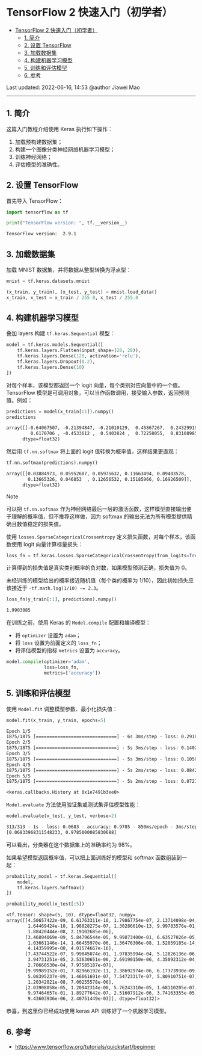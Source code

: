 # TensorFlow 2 快速入门（初学者）

- [TensorFlow 2 快速入门（初学者）](#tensorflow-2-快速入门初学者)
  - [1. 简介](#1-简介)
  - [2. 设置 TensorFlow](#2-设置-tensorflow)
  - [3. 加载数据集](#3-加载数据集)
  - [4. 构建机器学习模型](#4-构建机器学习模型)
  - [5. 训练和评估模型](#5-训练和评估模型)
  - [6. 参考](#6-参考)

Last updated: 2022-06-16, 14:53
@author Jiawei Mao
****

## 1. 简介

这篇入门教程介绍使用 Keras 执行如下操作：

1. 加载预构建数据集；
2. 构建一个图像分类神经网络机器学习模型；
3. 训练神经网络；
4. 评估模型的准确性。

## 2. 设置 TensorFlow

首先导入 TensorFlow：

```python
import tensorflow as tf

print("TensorFlow version: ", tf.__version__)
```

```txt
TensorFlow version:  2.9.1
```

## 3. 加载数据集

加载 MNIST 数据集，并将数据从整型转换为浮点型：

```python
mnist = tf.keras.datasets.mnist

(x_train, y_train), (x_test, y_test) = mnist.load_data()
x_train, x_test = x_train / 255.0, x_test / 255.0
```

## 4. 构建机器学习模型

叠加 layers 构建 `tf.keras.Sequential` 模型：

```python
model = tf.keras.models.Sequential([
    tf.keras.layers.Flatten(input_shape=(28, 28)),
    tf.keras.layers.Dense(128, activation='relu'),
    tf.keras.layers.Dropout(0.2),
    tf.keras.layers.Dense(10)
])
```

对每个样本，该模型都返回一个 logit 向量，每个类别对应向量中的一个值。TensorFlow 模型是可调用对象，可以当作函数调用，接受输入参数，返回预测值。例如：

```python
predictions = model(x_train[:1]).numpy()
predictions
```

```txt
array([[-0.64067507, -0.21394847, -0.21010129,  0.45867267,  0.24329919,
         0.6170706 , -0.4533612 ,  0.5403824 ,  0.72258055,  0.83108985]],
      dtype=float32)
```

然后用 `tf.nn.softmax` 将上面的 logit 值转换为概率值，这样结果更直观：

```python
tf.nn.softmax(predictions).numpy()
```

```txt
array([[0.03884973, 0.05952687, 0.05975632, 0.11663494, 0.09403578,
        0.13665326, 0.046853  , 0.12656532, 0.15185966, 0.16926509]],
      dtype=float32)
```

> [!NOTE]
> 可以把 `tf.nn.softmax` 作为神经网络最后一层的激活函数，这样模型直接输出便于理解的概率值，但不推荐这样做，因为 softmax 的输出无法为所有模型提供精确且数值稳定的损失值。

使用 `losses.SparseCategoricalCrossentropy` 定义损失函数，对每个样本，该函数使用 logit 向量计算标量损失：

```python
loss_fn = tf.keras.losses.SparseCategoricalCrossentropy(from_logits=True)
```

计算得到的损失值是真实类别概率的负对数，如果模型预测正确，损失值为 0。

未经训练的模型给出的概率接近随机值（每个类的概率为 1/10），因此初始损失应该接近于 `-tf.math.log(1/10) ~= 2.3`。

```python
loss_fn(y_train[:1], predictions).numpy()
```

```txt
1.9903085
```

在训练之前，使用 Keras 的 `Model.compile` 配置和编译模型：

- 将 `optimizer` 设置为 `adam`；
- 将 `loss` 设置为前面定义的 `loss_fn`；
- 将评估模型的指标 `metrics` 设置为 `accuracy`。

```python
model.compile(optimizer='adam',
              loss=loss_fn,
              metrics=['accuracy'])
```

## 5. 训练和评估模型

使用 `Model.fit` 调整模型参数、最小化损失值：

```python
model.fit(x_train, y_train, epochs=5)
```

```txt
Epoch 1/5
1875/1875 [==============================] - 6s 3ms/step - loss: 0.2918 - accuracy: 0.9153
Epoch 2/5
1875/1875 [==============================] - 5s 3ms/step - loss: 0.1402 - accuracy: 0.9582
Epoch 3/5
1875/1875 [==============================] - 5s 3ms/step - loss: 0.1058 - accuracy: 0.9684
Epoch 4/5
1875/1875 [==============================] - 5s 2ms/step - loss: 0.0842 - accuracy: 0.9738
Epoch 5/5
1875/1875 [==============================] - 5s 2ms/step - loss: 0.0721 - accuracy: 0.9772

<keras.callbacks.History at 0x1e7491b3ee0>
```

`Model.evaluate` 方法使用验证集或测试集评估模型性能：

```python
model.evaluate(x_test, y_test, verbose=2)
```

```txt
313/313 - 1s - loss: 0.0683 - accuracy: 0.9785 - 850ms/epoch - 3ms/step
[0.06833968311548233, 0.9785000085830688]
```

可以看出，分类器在这个数据集上的准确率约为 98%。

如果希望模型返回概率值，可以把上面训练好的模型和 softmax 函数组装到一起：

```python
probability_model = tf.keras.Sequential([
    model,
    tf.keras.layers.Softmax()
])
```

```python
probability_model(x_test[:5])
```

```txt
<tf.Tensor: shape=(5, 10), dtype=float32, numpy=
array([[4.50657422e-09, 6.61763311e-10, 1.79867754e-07, 2.13714098e-04,
        1.64469424e-10, 1.98828275e-07, 1.30286610e-13, 9.99783576e-01,
        1.88420444e-08, 2.19102685e-06],
       [3.46894069e-09, 5.84796544e-05, 9.99873400e-01, 6.63527026e-05,
        1.03661146e-14, 1.66455970e-06, 1.36476306e-08, 1.52059185e-14,
        4.14359995e-08, 4.01574667e-16],
       [7.43744522e-07, 9.99045074e-01, 1.97835994e-04, 5.12826136e-06,
        3.94731251e-05, 2.53630651e-06, 2.69190150e-06, 4.35092312e-04,
        2.70660530e-04, 7.97585187e-07],
       [9.99989152e-01, 7.82966192e-11, 2.38692974e-06, 6.17373930e-09,
        5.08395237e-09, 1.46661691e-07, 7.54723317e-07, 5.80910751e-07,
        1.20342021e-08, 7.00255578e-06],
       [2.03908858e-05, 1.20942314e-08, 5.76243110e-05, 1.68110205e-07,
        9.97464657e-01, 1.89277642e-07, 2.51607912e-06, 3.74163355e-05,
        9.43603936e-06, 2.40751449e-03]], dtype=float32)>
```

恭喜，到这里你已经成功使用 keras API 训练好了一个机器学习模型。

## 6. 参考

- https://www.tensorflow.org/tutorials/quickstart/beginner
